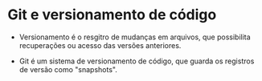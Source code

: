 # Git e versionamento de código

* Versionamento é o resgitro de mudanças em arquivos, que possibilita recuperações ou acesso das versões anteriores.

* Git é um sistema de versionamento de código, que guarda os registros de versão como "snapshots".
